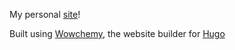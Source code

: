 My personal [site](http://vickimzhang.rbind.io/)!

Built using [Wowchemy](https://wowchemy.com), the website builder for [Hugo](https://gohugo.io)

